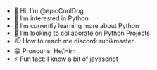 - 👋 Hi, I’m @epicCoolDog
- 👀 I’m interested in Python
- 🌱 I’m currently learning more about Python
- 💞️ I’m looking to collaborate on Python Projects
- 📫 How to reach me discord: rubikmaster
- 😄 Pronouns: He/Him
- ⚡ Fun fact: I know a bit of javascript

<!---
epicCoolDog/epicCoolDog is a ✨ special ✨ repository because its `README.md` (this file) appears on your GitHub profile.
You can click the Preview link to take a look at your changes.
--->
